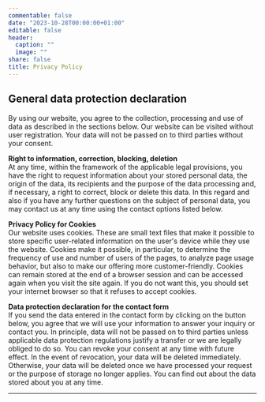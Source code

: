 ```yaml
---
commentable: false
date: "2023-10-28T00:00:00+01:00"
editable: false
header:
  caption: ""
  image: ""
share: false
title: Privacy Policy
---
```


## **General data protection declaration** ##  
By using our website, you agree to the collection, processing and use of data as described in the sections below. Our website can be visited without user registration. Your data will not be passed on to third parties without your consent.

**Right to information, correction, blocking, deletion**  
At any time, within the framework of the applicable legal provisions, you have the right to request information about your stored personal data, the origin of the data, its recipients and the purpose of the data processing and, if necessary, a right to correct, block or delete this data. In this regard and also if you have any further questions on the subject of personal data, you may contact us at any time using the contact options listed below.

**Privacy Policy for Cookies**  
Our website uses cookies. These are small text files that make it possible to store specific user-related information on the user's device while they use the website. Cookies make it possible, in particular, to determine the frequency of use and number of users of the pages, to analyze page usage behavior, but also to make our offering more customer-friendly. Cookies can remain stored at the end of a browser session and can be accessed again when you visit the site again. If you do not want this, you should set your internet browser so that it refuses to accept cookies.

**Data protection declaration for the contact form**  
If you send the data entered in the contact form by clicking on the button below, you agree that we will use your information to answer your inquiry or contact you. In principle, data will not be passed on to third parties unless applicable data protection regulations justify a transfer or we are legally obliged to do so. You can revoke your consent at any time with future effect. In the event of revocation, your data will be deleted immediately. Otherwise, your data will be deleted once we have processed your request or the purpose of storage no longer applies. You can find out about the data stored about you at any time.  

---